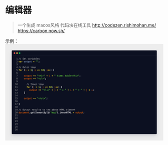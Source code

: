 # 编辑器

> 一个生成 macos风格 代码块在线工具
> http://codezen.rishimohan.me/
> https://carbon.now.sh/

示例：
![afd](../static/imgs/codezen.jpg)
